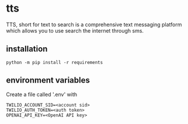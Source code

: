 # tts

TTS, short for text to search is a comprehensive text messaging platform which allows you to use search the internet through sms.

## installation
```
python -m pip install -r requirements
```

## environment variables

Create a file called '.env' with 
 ```
TWILIO_ACCOUNT_SID=<account sid>
TWILIO_AUTH_TOKEN=<auth token>
OPENAI_API_KEY=<OpenAI API key>
```
